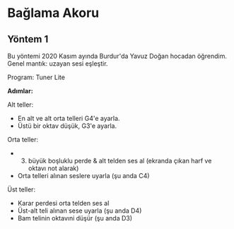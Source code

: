 # Bağlama Akoru

## Yöntem 1

Bu yöntemi 2020 Kasım ayında Burdur'da Yavuz Doğan hocadan öğrendim. Genel mantık: uzayan sesi eşleştir.

Program: Tuner Lite

**Adımlar:**

Alt teller:

* En alt ve alt orta telleri G4'e ayarla.
* Üstü bir oktav düşük, G3'e ayarla.

Orta teller:

* 3. büyük boşluklu perde & alt telden ses al (ekranda çıkan harf ve oktavı not alarak)
* Orta telleri alınan seslere uyarla (şu anda C4)

Üst teller:

* Karar perdesi orta telden ses al
* Üst-alt teli alınan sese uyarla (şu anda D4)
* Bam telinin oktavıni düşür (şu anda D3)
